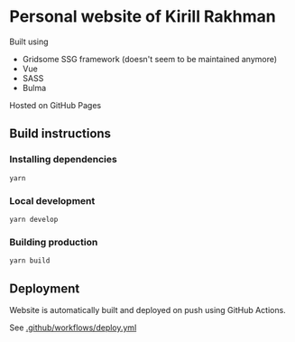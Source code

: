 # Personal website of Kirill Rakhman

Built using

- Gridsome SSG framework (doesn't seem to be maintained anymore)
- Vue
- SASS
- Bulma

Hosted on GitHub Pages

## Build instructions

### Installing dependencies
```
yarn
```

### Local development
```
yarn develop
```

### Building production
```
yarn build
```

## Deployment

Website is automatically built and deployed on push using GitHub Actions.

See [.github/workflows/deploy.yml](.github/workflows/deploy.yml)

